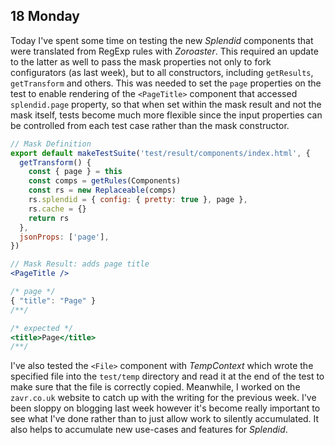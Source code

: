 ## 18 Monday

Today I've spent some time on testing the new _Splendid_ components that were translated from RegExp rules with _Zoroaster_. This required an update to the latter as well to pass the mask properties not only to fork configurators (as last week), but to all constructors, including `getResults`, `getTransform` and others. This was needed to set the `page` properties on the test to enable rendering of the `<PageTitle>` component that accessed `splendid.page` property, so that when set within the mask result and not the mask itself, tests become much more flexible since the input properties can be controlled from each test case rather than the mask constructor.

```js
// Mask Definition
export default makeTestSuite('test/result/components/index.html', {
  getTransform() {
    const { page } = this
    const comps = getRules(Components)
    const rs = new Replaceable(comps)
    rs.splendid = { config: { pretty: true }, page },
    rs.cache = {}
    return rs
  },
  jsonProps: ['page'],
})
```

```jsx
// Mask Result: adds page title
<PageTitle />

/* page */
{ "title": "Page" }
/**/

/* expected */
<title>Page</title>
/**/
```

I've also tested the `<File>` component with _TempContext_ which wrote the specified file into the `test/temp` directory and read it at the end of the test to make sure that the file is correctly copied. Meanwhile, I worked on the ``zavr.co.uk`` website to catch up with the writing for the previous week. I've been sloppy on blogging last week however it's become really important to see what I've done rather than to just allow work to silently accumulated. It also helps to accumulate new use-cases and features for _Splendid_.

<SectionBreak/>
